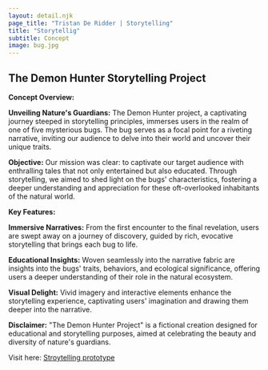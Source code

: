 ```yaml
---
layout: detail.njk
page_title: "Tristan De Ridder | Storytelling"
title: "Storytellig"
subtitle: Concept
image: bug.jpg
---
```


## The Demon Hunter Storytelling Project

**Concept Overview:**

**Unveiling Nature's Guardians:** The Demon Hunter project, a captivating journey steeped in storytelling principles, immerses users in the realm of one of five mysterious bugs. The bug serves as a focal point for a riveting narrative, inviting our audience to delve into their world and uncover their unique traits.

**Objective:** Our mission was clear: to captivate our target audience with enthralling tales that not only entertained but also educated. Through storytelling, we aimed to shed light on the bugs' characteristics, fostering a deeper understanding and appreciation for these oft-overlooked inhabitants of the natural world.

**Key Features:**

**Immersive Narratives:** From the first encounter to the final revelation, users are swept away on a journey of discovery, guided by rich, evocative storytelling that brings each bug to life.

**Educational Insights:** Woven seamlessly into the narrative fabric are insights into the bugs' traits, behaviors, and ecological significance, offering users a deeper understanding of their role in the natural ecosystem.

**Visual Delight:** Vivid imagery and interactive elements enhance the storytelling experience, captivating users' imagination and drawing them deeper into the narrative.



**Disclaimer:**
"The Demon Hunter Project" is a fictional creation designed for educational and storytelling purposes, aimed at celebrating the beauty and diversity of nature's guardians.

Visit here: [Stroytelling prototype](https://www.figma.com/proto/emZYhsaxKXUvKYkLKsTqjy/It's-a-bugs-life-Resit?page-id=10%3A42&type=design&node-id=256-520&viewport=885%2C-778%2C0.07&t=b64rem9rDrVqW94E-1&scaling=min-zoom&starting-point-node-id=256%3A520&mode=design)